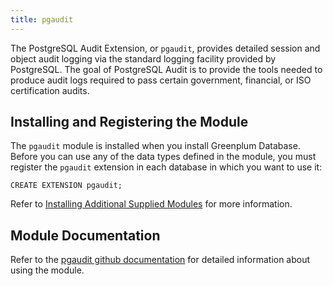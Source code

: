 ```yaml
---
title: pgaudit
---
```


The PostgreSQL Audit Extension, or `pgaudit`, provides detailed session and object audit logging via the standard logging facility provided by PostgreSQL. The goal of PostgreSQL Audit is to provide the tools needed to produce audit logs required to pass certain government, financial, or ISO certification audits.

## <a id="topic_reg"></a>Installing and Registering the Module

The `pgaudit` module is installed when you install Greenplum Database. Before you can use any of the data types defined in the module, you must register the `pgaudit` extension in each database in which you want to use it:

```
CREATE EXTENSION pgaudit;
```

Refer to [Installing Additional Supplied Modules](../../install_guide/install_modules.html) for more information.

## <a id="topic_info"></a>Module Documentation

Refer to the [pgaudit github documentation](https://github.com/pgaudit/pgaudit/blob/master/README.md) for detailed information about using the module.


